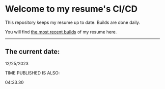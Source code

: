 # Welcome to my resume's CI/CD
This repository keeps my resume up to date. Builds are done daily.
  
You will find [the most recent builds](output/) of my resume here.
* * *
 
## The current date:  
 12/25/2023 
   
  
  
 TIME PUBLISHED IS ALSO: 
  
 04:33.30 
  
  
